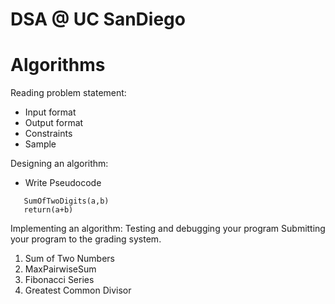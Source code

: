 # DSA @ UC SanDiego


# Algorithms
Reading problem statement: 

 - Input format
 - Output format
 - Constraints
 - Sample

Designing an algorithm:

 - Write Pseudocode
 ```
	SumOfTwoDigits(a,b)
	return(a+b)
```

Implementing an algorithm:
Testing and debugging your program
Submitting your program to the grading system.

 1. Sum of Two Numbers
 2. MaxPairwiseSum
 3. Fibonacci Series
 4. Greatest Common Divisor
